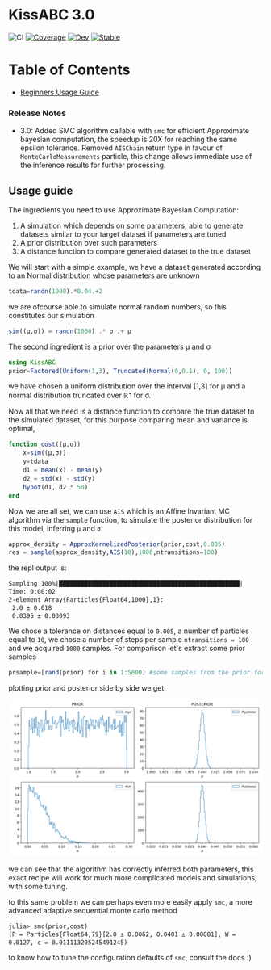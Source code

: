 # KissABC 3.0

![CI](https://github.com/JuliaApproxInference/KissABC.jl/workflows/CI/badge.svg?branch=master)
[![Coverage](http://codecov.io/github/JuliaApproxInference/KissABC.jl/branch/master/graph/badge.svg)](https://codecov.io/gh/JuliaApproxInference/KissABC.jl)
[![Dev](https://img.shields.io/badge/docs-dev-blue.svg)](https://juliaapproxinference.github.io/KissABC.jl/dev)
[![Stable](https://img.shields.io/badge/docs-stable-blue.svg)](https://juliaapproxinference.github.io/KissABC.jl/stable/)

Table of Contents
=================

  * [Beginners Usage Guide](#usage-guide)

### Release Notes

* 3.0: Added SMC algorithm callable with `smc` for efficient Approximate bayesian computation, the speedup is 20X for reaching the same epsilon tolerance. Removed `AISChain` return type in favour of `MonteCarloMeasurements` particle, this change allows immediate use of the inference results for further processing. 


## Usage guide

The ingredients you need to use Approximate Bayesian Computation:

1. A simulation which depends on some parameters, able to generate datasets similar to your target dataset if parameters are tuned
1. A prior distribution over such parameters
1. A distance function to compare generated dataset to the true dataset

We will start with a simple example, we have a dataset generated according to an Normal distribution whose parameters are unknown
```julia
tdata=randn(1000).*0.04.+2
```
we are ofcourse able to simulate normal random numbers, so this constitutes our simulation
```julia
sim((μ,σ)) = randn(1000) .* σ .+ μ
```
The second ingredient is a prior over the parameters μ and σ
```julia
using KissABC
prior=Factored(Uniform(1,3), Truncated(Normal(0,0.1), 0, 100))
```
we have chosen a uniform distribution over the interval [1,3] for μ and a normal distribution truncated over ℝ⁺ for σ.

Now all that we need is a distance function to compare the true dataset to the simulated dataset, for this purpose comparing mean and variance is optimal,
```julia
function cost((μ,σ)) 
    x=sim((μ,σ))
    y=tdata
    d1 = mean(x) - mean(y)
    d2 = std(x) - std(y)
    hypot(d1, d2 * 50)
end
```
Now we are all set, we can use `AIS` which is an Affine Invariant MC algorithm via the `sample` function, to simulate the posterior distribution for this model, inferring `μ` and `σ`
```julia
approx_density = ApproxKernelizedPosterior(prior,cost,0.005)
res = sample(approx_density,AIS(10),1000,ntransitions=100)
```

the repl output is:

```TTY
Sampling 100%|██████████████████████████████████████████████████| Time: 0:00:02
2-element Array{Particles{Float64,1000},1}:
 2.0 ± 0.018
 0.0395 ± 0.00093
```

We chose a tolerance on distances equal to `0.005`, a number of particles equal to `10`, we chose a number of steps per sample `ntransitions = 100` and we acquired `1000` samples.
For comparison let's extract some prior samples
```julia
prsample=[rand(prior) for i in 1:5000] #some samples from the prior for comparison
```
plotting prior and posterior side by side we get:

![plots of the Inference Results](images/inf_normaldist.png "Inference Results")

we can see that the algorithm has correctly inferred both parameters, this exact recipe will work for much more complicated models and simulations, with some tuning.

to this same problem we can perhaps even more easily apply `smc`, a more advanced adaptive sequential monte carlo method

```TTY
julia> smc(prior,cost)
(P = Particles{Float64,79}[2.0 ± 0.0062, 0.0401 ± 0.00081], W = 0.0127, ϵ = 0.011113205245491245)
```

to know how to tune the configuration defaults of `smc`, consult the docs :)